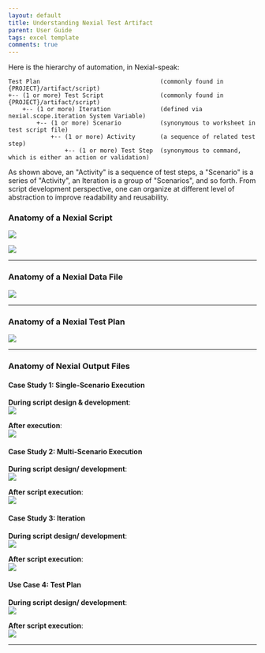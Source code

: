 ```yaml
---
layout: default
title: Understanding Nexial Test Artifact
parent: User Guide
tags: excel template
comments: true
---
```



Here is the hierarchy of automation, in Nexial-speak:

```text
Test Plan                                  (commonly found in {PROJECT}/artifact/script)
+-- (1 or more) Test Script                (commonly found in {PROJECT}/artifact/script)
    +-- (1 or more) Iteration              (defined via nexial.scope.iteration System Variable)
        +-- (1 or more) Scenario           (synonymous to worksheet in test script file)
            +-- (1 or more) Activity       (a sequence of related test step)
                +-- (1 or more) Test Step  (synonymous to command, which is either an action or validation)
```

As shown above, an "Activity" is a sequence of test steps, a "Scenario" is a series of "Activity", an Iteration is a
group of "Scenarios", and so forth.  From script development perspective, one can organize at different level of
abstraction to improve readability and reusability.



### Anatomy of a Nexial Script
![](image/undaerstaindingExcel_01.png)

![](image/undaerstaindingExcel_02.png)

---------------------------------------------

### Anatomy of a Nexial Data File
![](image/undaerstaindingExcel_03.png)

---------------------------------------------

### Anatomy of a Nexial Test Plan
![](image/undaerstaindingExcel_04.png)

---------------------------------------------

### Anatomy of Nexial Output Files

#### Case Study 1: Single-Scenario Execution 
**During script design & development**:<br/>
![](image/undaerstaindingExcel_05.png)

**After execution**:<br/>
![](image/undaerstaindingExcel_06.png)

#### Case Study 2: Multi-Scenario Execution 
**During script design/ development**:<br/>
![](image/undaerstaindingExcel_07.png)

**After script execution**:<br/>
![](image/undaerstaindingExcel_08.png)

#### Case Study 3: Iteration
**During script design/ development**:<br/>
![](image/undaerstaindingExcel_09.png)

**After script execution**:<br/>
![](image/undaerstaindingExcel_10.png)

#### Use Case 4: Test Plan
**During script design/ development**:<br/>
![](image/undaerstaindingExcel_11.png)

**After script execution**:<br/>
![](image/undaerstaindingExcel_12.png)


---------------------------------------------



